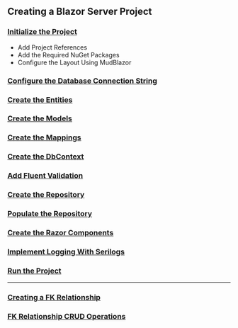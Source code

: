 ## Creating a Blazor Server Project

### [Initialize the Project](ProjectSetup.MD)

* Add Project References
* Add the Required NuGet Packages
* Configure the Layout Using MudBlazor

### [Configure the Database Connection String](CreateConnectionString.MD)

### [Create the Entities](CreateEntities.MD)

### [Create the Models](CreateModels.MD)

### [Create the Mappings](CreateMapping.MD)

### [Create the DbContext](CreateDbContext.MD)

### [Add Fluent Validation](CreateFluentValidation.MD)

### [Create the Repository](CreateRepository.MD)

### [Populate the Repository](PopulateRepository.MD)

### [Create the Razor Components](CreateRazorPages.MD)

### [Implement Logging With Serilogs](SerilogsImplementation.MD)

### [Run the Project](RunProject.MD)

---
### [Creating a FK Relationship](FkRelationship.MD)

### [FK Relationship CRUD Operations](FkCrud.MD)
